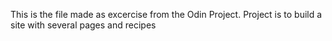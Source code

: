 This is the file made as excercise from the Odin Project.
Project is to build a site with several pages and recipes
